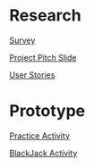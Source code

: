 Research
========

[Survey](https://docs.google.com/spreadsheets/d/1COoGTv2o56U-MbDmM6HbfVEYMZOXbUYuDQfBZTQ6Zl4/edit#gid=2097958137)

[Project Pitch Slide](https://docs.google.com/presentation/d/1RpSLanVuy69-HGnj_6fgL3lEXEgsA_-PiQ1lWWpJ-uU/edit?usp=sharing)

[User Stories]()

Prototype
=========

[Practice Activity](https://marvelapp.com/7gab786/screen/14894351)

[BlackJack Activity](https://marvelapp.com/7gab786/screen/14894967)
